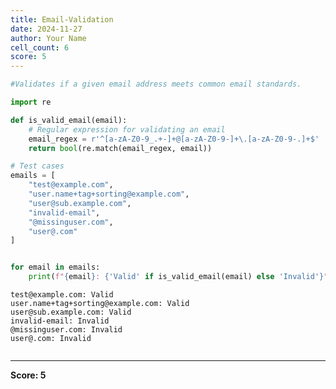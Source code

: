 ```yaml
---
title: Email-Validation
date: 2024-11-27
author: Your Name
cell_count: 6
score: 5
---
```


```python
#Validates if a given email address meets common email standards.
```


```python
import re


```


```python
def is_valid_email(email):
    # Regular expression for validating an email
    email_regex = r'^[a-zA-Z0-9_.+-]+@[a-zA-Z0-9-]+\.[a-zA-Z0-9-.]+$'
    return bool(re.match(email_regex, email))


```


```python
# Test cases
emails = [
    "test@example.com",
    "user.name+tag+sorting@example.com",
    "user@sub.example.com",
    "invalid-email",
    "@missinguser.com",
    "user@.com"
]



```


```python
for email in emails:
    print(f"{email}: {'Valid' if is_valid_email(email) else 'Invalid'}")
```

    test@example.com: Valid
    user.name+tag+sorting@example.com: Valid
    user@sub.example.com: Valid
    invalid-email: Invalid
    @missinguser.com: Invalid
    user@.com: Invalid



```python

```


---
**Score: 5**
